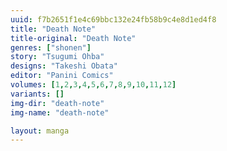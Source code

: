 ```yaml
---
uuid: f7b2651f1e4c69bbc132e24fb58b9c4e8d1ed4f8
title: "Death Note"
title-original: "Death Note"
genres: ["shonen"]
story: "Tsugumi Ohba"
designs: "Takeshi Obata"
editor: "Panini Comics"
volumes: [1,2,3,4,5,6,7,8,9,10,11,12]
variants: []
img-dir: "death-note"
img-name: "death-note"

layout: manga
---
```

